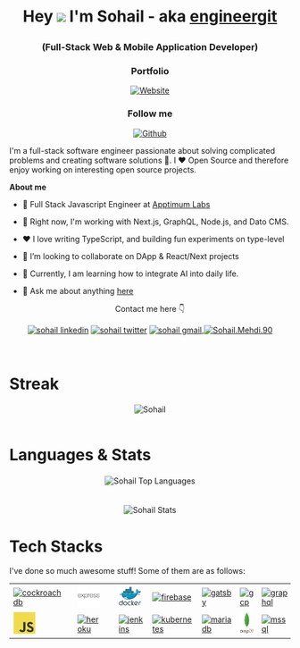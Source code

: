 <h1 align="center">
  
Hey <img src="https://raw.githubusercontent.com/iampavangandhi/iampavangandhi/master/gifs/Hi.gif" height="10px"> I'm Sohail - aka  [engineergit][website]
<h3 align="center">(Full-Stack Web & Mobile Application Developer)</h3>
</h1>
<div>

<div align="center">
  
### Portfolio

[![Website](https://img.shields.io/website?label=Sohail_Portfolio&style=for-the-badge&url=http://portfoliosohailraza.surge.sh)](http://portfoliosohailraza.surge.sh/)

### Follow me

[![Github](https://img.shields.io/github/followers/engineergit?label=Follow&style=social)](https://github.com/engineergit)

</div>


I'm a full-stack software engineer passionate about solving complicated problems and creating software solutions :robot:. I :heart: Open Source and therefore enjoy working on interesting open source projects.

**About me**

- 💼 Full Stack Javascript Engineer at [Apptimum Labs](https://apptimumlabs.com/)

- 🔭 Right now, I'm working with Next.js, GraphQL, Node.js, and Dato CMS.

- ❤️ I love writing TypeScript, and building fun experiments on type-level

- 👯 I’m looking to collaborate on DApp & React/Next projects 

- 🌱 Currently, I am learning how to integrate AI into daily life.

- 💬 Ask me about anything [here](https://github.com/engineergit/engineergit/issues)

<!--
**engineergit/engineergit** is a ✨ _special_ ✨ repository because its `README.md` (this file) appears on your GitHub profile.

Here are some ideas to get you started:

- 🔭 I’m currently working on ...
- 🌱 I’m currently learning ...
- 👯 I’m looking to collaborate on ...
- 🤔 I’m looking for help with ...
- 💬 Ask me about ...
- 📫 How to reach me: ...
- 😄 Pronouns: ...
- ⚡ Fun fact: ...
-->

<div align="center">
Contact me here 👇

<p align="center">

<a href="https://www.linkedin.com/in/sohail-id/" target="blank"><img align="center" src="https://raw.githubusercontent.com/rahuldkjain/github-profile-readme-generator/master/src/images/icons/Social/linked-in-alt.svg" alt="sohail linkedin" height="30" width="40" /></a>
<a href="https://twitter.com/sohailraza45" target="blank"><img align="center" src="https://raw.githubusercontent.com/rahuldkjain/github-profile-readme-generator/master/src/images/icons/Social/twitter.svg" alt="sohail twitter" height="30" width="40" /></a>
 <a href="mailto:sohailmalik059@gmail.com" target="_blank">
    <img align="center" src="https://upload.wikimedia.org/wikipedia/commons/4/4e/Gmail_Icon.png" alt="sohail gmail" height="30" width="30" />
</a>
<a href="https://www.facebook.com/Sohail.Mehdi.90/" target="blank"><img align="center" src="https://raw.githubusercontent.com/rahuldkjain/github-profile-readme-generator/master/src/images/icons/Social/facebook.svg" alt="Sohail.Mehdi.90" height="30" width="40" /></a>
</p>
</div>


<br/>
<h1>Streak</h1>
<div align="center"> 
<img align="center" src="https://github-readme-streak-stats.herokuapp.com/?user=engineergit&theme=highcontrast&line_height=20" alt="Sohail"/>
</div>

<br/>
<h1>Languages & Stats</h1>
<div align="center"> 
<div><img height=259 align="center" src="https://github-readme-stats.vercel.app/api/top-langs/?username=engineergit&layout=compact&hide=html&theme=tokyonight" alt="Sohail Top Languages" /></div>
<br />
<br />
<div><img align="center" src="https://github-readme-stats.vercel.app/api?username=engineergit&show_icons=true&theme=tokyonight" alt="Sohail Stats" /></div>
  
</div>

<h1>Tech Stacks</h1>
I've done so much awesome stuff! Some of them are as follows:
<p align="left">
  <table>
    <tr>
          <td>
        <a href="https://www.cockroachlabs.com/product/cockroachdb/" target="_blank">
          <img src="https://cdn.worldvectorlogo.com/logos/cockroachdb.svg" alt="cockroachdb" width="40" height="40"/>
        </a>
      </td>
      <td>
        <a href="https://emberjs.com/" target="_blank">
          <img src="https://raw.githubusercontent.com/devicons/devicon/master/icons/ember/ember-original-wordmark.svg" alt="ember" width="40" height="40"/>
        </a>
      </td>
      <td>
        <a href="https://expressjs.com" target="_blank">
          <img src="https://raw.githubusercontent.com/devicons/devicon/master/icons/express/express-original-wordmark.svg" alt="express" width="40" height="40"/>
        </a>
      </td>
      <td>
        <a href="https://d3js.org/" target="_blank">
          <img src="https://raw.githubusercontent.com/devicons/devicon/master/icons/d3js/d3js-original.svg" alt="d3js" width="40" height="40"/>
        </a>
      </td>
      <td>
        <a href="https://www.docker.com/" target="_blank">
          <img src="https://raw.githubusercontent.com/devicons/devicon/master/icons/docker/docker-original-wordmark.svg" alt="docker" width="40" height="40"/>
        </a>
      </td>
      <td>
        <a href="https://firebase.google.com/" target="_blank">
          <img src="https://www.vectorlogo.zone/logos/firebase/firebase-icon.svg" alt="firebase" width="40" height="40"/>
        </a>
      </td>
      <td>
        <a href="https://www.gatsbyjs.com/" target="_blank">
          <img src="https://www.vectorlogo.zone/logos/gatsbyjs/gatsbyjs-icon.svg" alt="gatsby" width="40" height="40"/>
        </a>
      </td>
      <td>
        <a href="https://cloud.google.com" target="_blank">
          <img src="https://www.vectorlogo.zone/logos/google_cloud/google_cloud-icon.svg" alt="gcp" width="40" height="40"/>
        </a>
      </td>
      <td>
        <a href="https://graphql.org" target="_blank">
          <img src="https://www.vectorlogo.zone/logos/graphql/graphql-icon.svg" alt="graphql" width="40" height="40"/>
        </a>
      </td>
      <td>
        <a href="https://ionicframework.com" target="_blank">
          <img src="https://upload.wikimedia.org/wikipedia/commons/d/d1/Ionic_Logo.svg" alt="ionic" width="40" height="40"/>
        </a>
      </td>
    </tr>
    <tr>
      <td>
        <a href="https://developer.mozilla.org/en-US/docs/Web/JavaScript" target="_blank">
          <img src="https://raw.githubusercontent.com/devicons/devicon/master/icons/javascript/javascript-original.svg" alt="javascript" width="40" height="40"/>
        </a>
      </td>
      <td>
        <a href="https://gulpjs.com" target="_blank">
          <img src="https://raw.githubusercontent.com/devicons/devicon/master/icons/gulp/gulp-plain.svg" alt="gulp" width="40" height="40"/>
        </a>
      </td>
      <td>
        <a href="https://heroku.com" target="_blank">
          <img src="https://www.vectorlogo.zone/logos/heroku/heroku-icon.svg" alt="heroku" width="40" height="40"/>
        </a>
      </td>
      <td>
        <a href="https://www.w3.org/html/" target="_blank">
          <img src="https://raw.githubusercontent.com/devicons/devicon/master/icons/html5/html5-original-wordmark.svg" alt="html5" width="40" height="40"/>
        </a>
      </td>
      <td>
        <a href="https://www.jenkins.io" target="_blank">
          <img src="https://www.vectorlogo.zone/logos/jenkins/jenkins-icon.svg" alt="jenkins" width="40" height="40"/>
        </a>
      </td>
     <td>  <a href="https://kubernetes.io" target="_blank"> <img src="https://www.vectorlogo.zone/logos/kubernetes/kubernetes-icon.svg" alt="kubernetes" width="40" height="40"/> </a> </td> 
  <td> <a href="https://mariadb.org/" target="_blank"> <img src="https://www.vectorlogo.zone/logos/mariadb/mariadb-icon.svg" alt="mariadb" width="40" height="40"/> </a> </td> 
  <td> <a href="https://www.mongodb.com/" target="_blank"> <img src="https://raw.githubusercontent.com/devicons/devicon/master/icons/mongodb/mongodb-original-wordmark.svg" alt="mongodb" width="40" height="40"/> </a> </td> 
  <td> <a href="https://www.microsoft.com/en-us/sql-server" target="_blank"> <img src="https://www.svgrepo.com/show/303229/microsoft-sql-server-logo.svg" alt="mssql" width="40" height="40"/> </a> </td> 
  <td> <a href="https://www.mysql.com/" target="_blank"> <img src="https://raw.githubusercontent.com/devicons/devicon/master/icons/mysql/mysql-original-wordmark.svg" alt="mysql" width="40" height="40"/> </a> </td>
</tr>
  </table>
</p>
<br/>
<br/>

[website]: http://portfoliosohailraza.surge.sh
</div>
